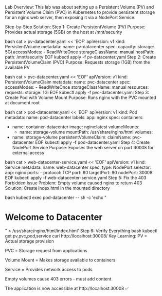 Lab Overview:
This lab was about setting up a Persistent Volume (PV) and Persistent Volume Claim (PVC) in Kubernetes to provide persistent storage for an nginx web server, then exposing it via a NodePort Service.

Step-by-Step Solution:
Step 1: Create PersistentVolume (PV)
Purpose: Provides actual storage (5GB) on the host at /mnt/security

bash
cat > pv-datacenter.yaml << 'EOF'
apiVersion: v1
kind: PersistentVolume
metadata:
  name: pv-datacenter
spec:
  capacity:
    storage: 5Gi
  accessModes:
    - ReadWriteOnce
  storageClassName: manual
  hostPath:
    path: /mnt/security
EOF
kubectl apply -f pv-datacenter.yaml
Step 2: Create PersistentVolumeClaim (PVC)
Purpose: Requests storage (1GB) from the available PV

bash
cat > pvc-datacenter.yaml << 'EOF'
apiVersion: v1
kind: PersistentVolumeClaim
metadata:
  name: pvc-datacenter
spec:
  accessModes:
    - ReadWriteOnce
  storageClassName: manual
  resources:
    requests:
      storage: 1Gi
EOF
kubectl apply -f pvc-datacenter.yaml
Step 3: Create Pod with Volume Mount
Purpose: Runs nginx with the PVC mounted at document root

bash
cat > pod-datacenter.yaml << 'EOF'
apiVersion: v1
kind: Pod
metadata:
  name: pod-datacenter
  labels:
    app: nginx
spec:
  containers:
  - name: container-datacenter
    image: nginx:latest
    volumeMounts:
    - name: storage-volume
      mountPath: /usr/share/nginx/html
  volumes:
  - name: storage-volume
    persistentVolumeClaim:
      claimName: pvc-datacenter
EOF
kubectl apply -f pod-datacenter.yaml
Step 4: Create NodePort Service
Purpose: Exposes the web server on port 30008 for external access

bash
cat > web-datacenter-service.yaml << 'EOF'
apiVersion: v1
kind: Service
metadata:
  name: web-datacenter
spec:
  type: NodePort
  selector:
    app: nginx
  ports:
    - protocol: TCP
      port: 80
      targetPort: 80
      nodePort: 30008
EOF
kubectl apply -f web-datacenter-service.yaml
Step 5: Fix the 403 Forbidden Issue
Problem: Empty volume caused nginx to return 403
Solution: Create index.html in the mounted directory

bash
kubectl exec pod-datacenter -- sh -c 'echo "<h1>Welcome to Datacenter</h1>" > /usr/share/nginx/html/index.html'
Step 6: Verify Everything
bash
kubectl get pv,pvc,pod,service
curl http://localhost:30008/
Key Learning:
PV = Actual storage provision

PVC = Storage request from applications

Volume Mount = Makes storage available to containers

Service = Provides network access to pods

Empty volumes cause 403 errors - must add content

The application is now accessible at http://localhost:30008 ✅